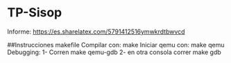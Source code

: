 # TP-Sisop

Informe: https://es.sharelatex.com/5791412516ymwkrdtbwvcd

##Instrucciones makefile
Compilar con: make
Iniciar qemu con: make qemu
Debugging: 
  1- Corren make qemu-gdb
  2- en otra consola correr make gdb
